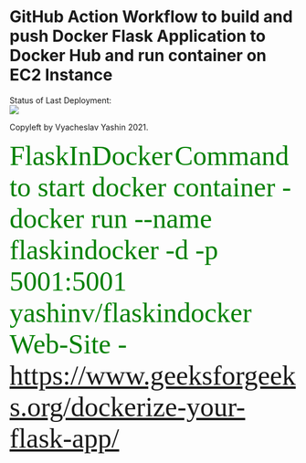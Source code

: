 # GitHub Action Workflow to build and push Docker Flask Application to Docker Hub and run container on EC2 Instance



Status of Last Deployment:<br>
<img src="https://github.com/vyashin-devops/FlaskInDocker/workflows/Docker-Flask-Application-EC2/badge.svg?branch=main"><br>



Copyleft by Vyacheslav Yashin 2021.

<font size="10" color="green" face="Tahoma">FlaskInDocker</font>
<font size="10" color="green" face="Tahoma">Command to start docker container - 
docker run --name flaskindocker -d -p 5001:5001 yashinv/flaskindocker</font>
<font size="10" color="green" face="Tahoma">Web-Site - https://www.geeksforgeeks.org/dockerize-your-flask-app/</font>
